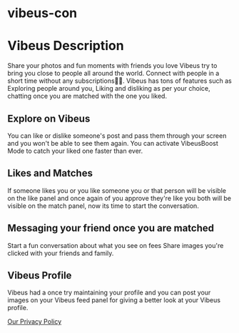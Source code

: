 # vibeus-con
# Vibeus Description 

Share your photos and fun moments with friends you love
Vibeus try to bring you close to people all around the world.
Connect with people in a short time without any subscriptions🤗🤗.
Vibeus has tons of features such as Exploring people around you, 
Liking and disliking as per your choice, chatting once you are matched with the one you liked.

## Explore on Vibeus
You can like or dislike someone's post and pass them through your screen
and you won't be able to see them again.
You can activate VibeusBoost Mode to catch your liked one faster than ever.

## Likes and Matches
If someone likes you or you like someone you or that person will be visible on the like panel
and once again of you approve they're like you both will be visible on the match panel, now its time to start the 
conversation.

## Messaging your friend once you are matched
Start a fun conversation about what you see on fees
Share images you're clicked with your friends and family.

## Vibeus Profile
Vibeus had a once try maintaining your profile and you can post your images on your Vibeus 
feed panel for giving a better look at your Vibeus profile.

[Our Privacy Policy](https://github.com/vibeus-con/Vibeus/blob/main/Privacy.md)
